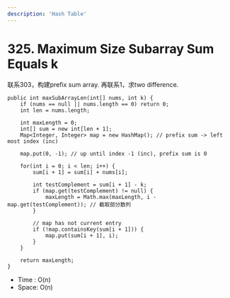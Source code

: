```yaml
---
description: 'Hash Table'
---
```


# 325. Maximum Size Subarray Sum Equals k

联系303，构建prefix sum array. 再联系1，求two difference. 

```
public int maxSubArrayLen(int[] nums, int k) {
    if (nums == null || nums.length == 0) return 0;
    int len = nums.length;

    int maxLength = 0;
    int[] sum = new int[len + 1];
    Map<Integer, Integer> map = new HashMap(); // prefix sum -> left most index (inc)

    map.put(0, -1); // up until index -1 (inc), prefix sum is 0

    for(int i = 0; i < len; i++) {
        sum[i + 1] = sum[i] + nums[i];

        int testComplement = sum[i + 1] - k;
        if (map.get(testComplement) != null) {
            maxLength = Math.max(maxLength, i - map.get(testComplement)); // 截取部分数列
        }

        // map has not current entry
        if (!map.containsKey(sum[i + 1])) {
            map.put(sum[i + 1], i);
        }
    }

    return maxLength;
}
```

* Time : O\(n\)
* Space: O\(n\)
